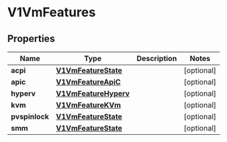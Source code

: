 # V1VmFeatures

## Properties
Name | Type | Description | Notes
------------ | ------------- | ------------- | -------------
**acpi** | [**V1VmFeatureState**](V1VmFeatureState.md) |  |  [optional]
**apic** | [**V1VmFeatureApiC**](V1VmFeatureApiC.md) |  |  [optional]
**hyperv** | [**V1VmFeatureHyperv**](V1VmFeatureHyperv.md) |  |  [optional]
**kvm** | [**V1VmFeatureKVm**](V1VmFeatureKVm.md) |  |  [optional]
**pvspinlock** | [**V1VmFeatureState**](V1VmFeatureState.md) |  |  [optional]
**smm** | [**V1VmFeatureState**](V1VmFeatureState.md) |  |  [optional]
